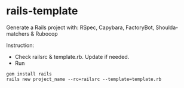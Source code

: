 # rails-template

Generate a Rails project with: RSpec, Capybara, FactoryBot, Shoulda-matchers & Rubocop

Instruction:

  - Check railsrc & template.rb. Update if needed.
  - Run
  ```shell
  gem install rails
  rails new project_name --rc=railsrc --template=template.rb
  ```

